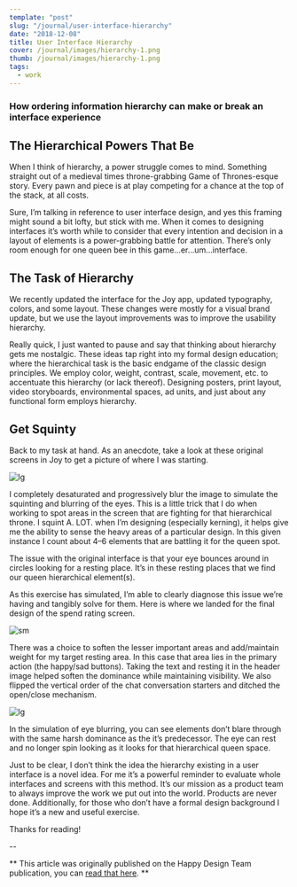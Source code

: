 ```yaml
---
template: "post"
slug: "/journal/user-interface-hierarchy"
date: "2018-12-08"
title: User Interface Hierarchy
cover: /journal/images/hierarchy-1.png
thumb: /journal/images/hierarchy-1.png
tags:
  - work
---
```


### How ordering information hierarchy can make or break an interface experience

## The Hierarchical Powers That Be

When I think of hierarchy, a power struggle comes to mind. Something straight out of a medieval times throne-grabbing Game of Thrones-esque story. Every pawn and piece is at play competing for a chance at the top of the stack, at all costs.

Sure, I’m talking in reference to user interface design, and yes this framing might sound a bit lofty, but stick with me. When it comes to designing interfaces it’s worth while to consider that every intention and decision in a layout of elements is a power-grabbing battle for attention. There’s only room enough for one queen bee in this game…er…um…interface.

## The Task of Hierarchy

We recently updated the interface for the Joy app, updated typography, colors, and some layout. These changes were mostly for a visual brand update, but we use the layout improvements was to improve the usability hierarchy.

Really quick, I just wanted to pause and say that thinking about hierarchy gets me nostalgic. These ideas tap right into my formal design education; where the hierarchical task is the basic endgame of the classic design principles. We employ color, weight, contrast, scale, movement, etc. to accentuate this hierarchy (or lack thereof). Designing posters, print layout, video storyboards, environmental spaces, ad units, and just about any functional form employs hierarchy.

## Get Squinty

Back to my task at hand. As an anecdote, take a look at these original screens in Joy to get a picture of where I was starting.

![lg](/journal/images/ui-hierarchy-1.png)

I completely desaturated and progressively blur the image to simulate the squinting and blurring of the eyes. This is a little trick that I do when working to spot areas in the screen that are fighting for that hierarchical throne. I squint A. LOT. when I’m designing (especially kerning), it helps give me the ability to sense the heavy areas of a particular design. In this given instance I count about 4–6 elements that are battling it for the queen spot.

The issue with the original interface is that your eye bounces around in circles looking for a resting place. It’s in these resting places that we find our queen hierarchical element(s).

As this exercise has simulated, I’m able to clearly diagnose this issue we’re having and tangibly solve for them. Here is where we landed for the final design of the spend rating screen.

![sm](/journal/images/ui-hierarchy-4.png)

There was a choice to soften the lesser important areas and add/maintain weight for my target resting area. In this case that area lies in the primary action (the happy/sad buttons). Taking the text and resting it in the header image helped soften the dominance while maintaining visibility. We also flipped the vertical order of the chat conversation starters and ditched the open/close mechanism.

![lg](/journal/images/ui-hierarchy-2.png)

In the simulation of eye blurring, you can see elements don’t blare through with the same harsh dominance as the it’s predecessor. The eye can rest and no longer spin looking as it looks for that hierarchical queen space.

Just to be clear, I don’t think the idea the hierarchy existing in a user interface is a novel idea. For me it’s a powerful reminder to evaluate whole interfaces and screens with this method. It’s our mission as a product team to always improve the work we put out into the world. Products are never done. Additionally, for those who don’t have a formal design background I hope it’s a new and useful exercise.

Thanks for reading!

--

** This article was originally published on the Happy Design Team publication, you can [read that here](https://medium.com/happy-design/user-interface-hierarchy-291f279ce9ad). **
